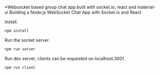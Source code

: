 *Websocket based group chat app built with socket.io, react and material-ui
Building a Node.js WebSocket Chat App with Socket.io and React </b></a>


Install.

``` bash
npm install
```

Run the socket server.

``` bash
npm run server
```

Run dev server, clients can be requested on localhost:3001.

``` bash
npm run client
```

